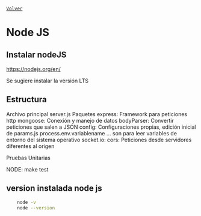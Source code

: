﻿[`Volver`](../index.html)

# Node JS

## Instalar nodeJS

https://nodejs.org/en/

Se sugiere instalar la versión LTS

## Estructura

Archivo principal server.js
Paquetes
	express: Framework para peticiones http
	mongoose: Conexión y manejo de datos
	bodyParser: Convertir peticiones que salen a JSON
	config: Configuraciones propias, edición inicial de params.js
		process.env.variablename ... son para leer variables de entorno del sistema operativo
	socket.io:
	cors: Peticiones desde servidores diferentes al origen
	
Pruebas Unitarias

NODE: make test

## version instalada node js

```bash
	node -v
	node --version
```